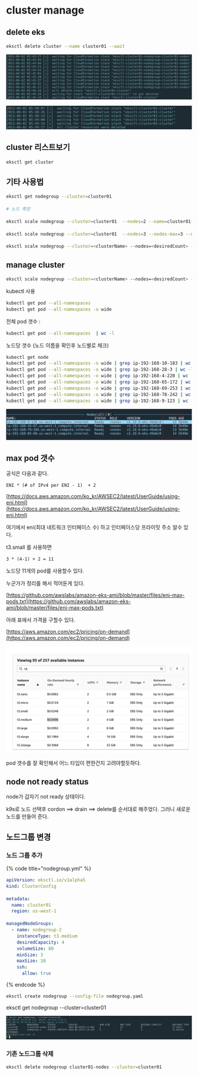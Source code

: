# cluster manage

## delete eks

```bash
eksctl delete cluster --name cluster01 --wait
```

![](../../.gitbook/assets/2021-06-02-05-47-12.png)

![](../../.gitbook/assets/2021-06-02-05-53-17.png)

## cluster 리스트보기

```bash
eksctl get cluster
```

## 기타 사용법

```bash
eksctl get nodegroup --cluster=cluster01

# 노드 확장

eksctl scale nodegroup --cluster=cluster01  --nodes=2 --name=cluster01-nodes

eksctl scale nodegroup --cluster=cluster01  --nodes=3 --nodes-max=3 --name=cluster01-nodes

eksctl scale nodegroup --cluster=<clusterName> --nodes=<desiredCount> --name=<nodegroupName> [ --nodes-min=<minSize> ] [ --nodes-max=<maxSize> ]
```

## manage cluster

```bash
eksctl scale nodegroup --cluster=<clusterName> --nodes=<desiredCount> --name=<nodegroupName> [ --nodes-min=<minSize> ] [ --nodes-max=<maxSize> ]
```

kubectl 사용

```bash
kubectl get pod --all-namespaces
kubectl get pod --all-namespaces -o wide
```

전체 pod 갯수 :

```bash
kubectl get pod --all-namespaces  | wc -l
```

노드당 갯수 \(노드 이름을 확인후 노드별로 체크\)

```bash
kubectl get node
kubectl get pod --all-namespaces -o wide | grep ip-192-168-10-183 | wc -l
kubectl get pod --all-namespaces -o wide | grep ip-192-168-28-3 | wc -l
kubectl get pod --all-namespaces -o wide | grep ip-192-168-4-220 | wc -l
kubectl get pod --all-namespaces -o wide | grep ip-192-168-65-172 | wc -l
kubectl get pod --all-namespaces -o wide | grep ip-192-168-69-253 | wc -l
kubectl get pod --all-namespaces -o wide | grep ip-192-168-78-242 | wc -l
kubectl get pod --all-namespaces -o wide | grep ip-192-168-9-123 | wc -l
```

![노드당 Pod갯수](../../.gitbook/assets/manage-cluster-04.png)

## max pod 갯수

공식은 다음과 같다.

```text
ENI * (# of IPv4 per ENI - 1)  + 2
```

[https://docs.aws.amazon.com/ko_kr/AWSEC2/latest/UserGuide/using-eni.html](https://docs.aws.amazon.com/ko_kr/AWSEC2/latest/UserGuide/using-eni.html)

여기에서 eni\(최대 네트워크 인터페이스 수\) 하고 인터페이스당 프라이밋 주소 알수 있다.

t3.small 를 사용하면

```text
3 * (4-1) + 2 = 11
```

노드당 11개의 pod를 사용할수 있다.

누군가가 정리를 해서 적어둔게 있다.

[https://github.com/awslabs/amazon-eks-ami/blob/master/files/eni-max-pods.txt](https://github.com/awslabs/amazon-eks-ami/blob/master/files/eni-max-pods.txt)

아래 표에서 가격을 구할수 있다.

[https://aws.amazon.com/ec2/pricing/on-demand](https://aws.amazon.com/ec2/pricing/on-demand)

![](../../.gitbook/assets/2021-06-16-22-37-01.png)

pod 갯수를 잘 확인해서 어느 타입이 편한건지 고려야할듯하다.

## node not ready status

node가 갑자기 not ready 상태이다.

k9s로 노드 선택후 cordon ==> drain ==> delete를 순서대로 해주었다. 그러니 새로운 노드를 만들어 준다.

## 노드그룹 변경

### 노드 그룹 추가

{% code title="nodegroup.yml" %}

```yml
apiVersion: eksctl.io/v1alpha5
kind: ClusterConfig

metadata:
  name: cluster01
  region: us-west-1

managedNodeGroups:
  - name: nodegroup-2
    instanceType: t3.medium
    desiredCapacity: 4
    volumeSize: 80
    minSize: 3
    maxSize: 10
    ssh:
      allow: true
```

{% endcode %}

```bash
eksctl create nodegroup --config-file nodegroup.yaml
```

eksctl get nodegroup --cluster=cluster01

![](./images/2021-06-22-10-24-55.png)

### 기존 노드그룹 삭제

```bash
eksctl delete nodegroup cluster01-nodes --cluster=cluster01
```
